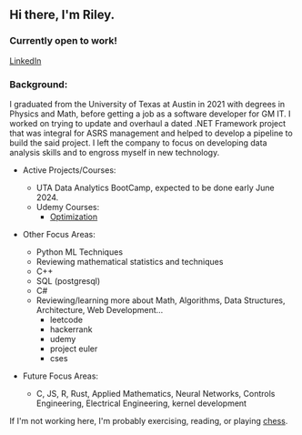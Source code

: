 ## Hi there, I'm Riley. 



### Currently open to work! 
[LinkedIn](https://www.linkedin.com/in/riley-taylor-664938223/)

### Background:
I graduated from the University of Texas at Austin in 2021 with degrees in Physics and Math, before getting a job as a software developer for GM IT. I worked on trying to update and overhaul a dated .NET Framework project that was integral for ASRS management and helped to develop a pipeline to build the said project. I left the company to focus on developing data analysis skills and to engross myself in new technology. 

-  Active Projects/Courses:
    - UTA Data Analytics BootCamp, expected to be done early June 2024.
    - Udemy Courses:
        * [Optimization](https://www.udemy.com/share/10aNPq3@aFd3KZD0329d7Duh0K5_NGfggR8B4Ybh7FwyMQWShGZ_C6JT190jdYatR_9ClqKJhg==/)
  
-  Other Focus Areas:
    - Python ML Techniques
    - Reviewing mathematical statistics and techniques
    - C++
    - SQL (postgresql)
    - C#
    - Reviewing/learning more about Math, Algorithms, Data Structures, Architecture, Web Development...
        * leetcode
        * hackerrank
        * udemy
        * project euler
        * cses

- Future Focus Areas:
    - C, JS, R, Rust, Applied Mathematics, Neural Networks, Controls Engineering, Electrical Engineering, kernel development


If I'm not working here, I'm probably exercising, reading, or playing [chess](https://www.chess.com/member/taylormater).



<!--
**TaylorMater/TaylorMater** is a ✨ _special_ ✨ repository because its `README.md` (this file) appears on your GitHub profile.

Here are some ideas to get you started:

- 🔭 I’m currently working on ...
- 🌱 I’m currently learning ...
- 👯 I’m looking to collaborate on ...
- 🤔 I’m looking for help with ...
- 💬 Ask me about ...
- 📫 How to reach me: ...
- 😄 Pronouns: ...
- ⚡ Fun fact: ...
-->
